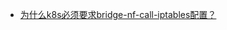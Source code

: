 - [为什么k8s必须要求bridge-nf-call-iptables配置？](https://imroc.cc/post/202105/why-enable-bridge-nf-call-iptables/)
